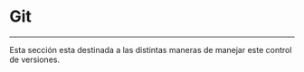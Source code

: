 # Git
---

Esta sección esta destinada a las distintas maneras de manejar este control de versiones.
